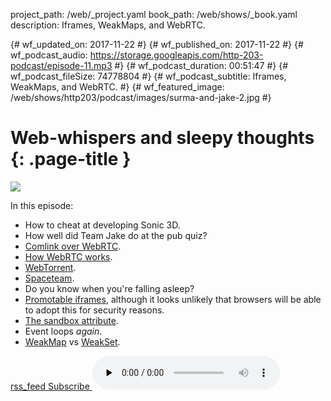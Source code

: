 project_path: /web/_project.yaml
book_path: /web/shows/_book.yaml
description: Iframes, WeakMaps, and WebRTC.

{# wf_updated_on: 2017-11-22 #}
{# wf_published_on: 2017-11-22 #}
{# wf_podcast_audio: https://storage.googleapis.com/http-203-podcast/episode-11.mp3 #}
{# wf_podcast_duration: 00:51:47 #}
{# wf_podcast_fileSize: 74778804 #}
{# wf_podcast_subtitle: Iframes, WeakMaps, and WebRTC. #}
{# wf_featured_image: /web/shows/http203/podcast/images/surma-and-jake-2.jpg #}

# Web-whispers and sleepy thoughts {: .page-title }

<img src="/web/shows/http203/podcast/images/surma-and-jake-2.jpg" class="attempt-right">

In this episode:

* How to cheat at developing Sonic 3D.
* How well did Team Jake do at the pub quiz?
* [Comlink over WebRTC](https://dassur.ma/things/comlink-webrtc/).
* [How WebRTC works](https://developer.mozilla.org/en-US/docs/Web/API/WebRTC_API).
* [WebTorrent](https://webtorrent.io/).
* [Spaceteam](https://play.google.com/store/apps/details?id=com.sleepingbeastgames.spaceteam&hl=en_GB).
* Do you know when you're falling asleep?
* [Promotable iframes](https://discourse.wicg.io/t/proposal-for-promotable-iframe/2375), although it
  looks unlikely that browsers will be able to adopt this for security reasons.
* [The sandbox
  attribute](https://developer.mozilla.org/en-US/docs/Web/HTML/Element/iframe#attr-sandbox).
* Event loops *again*.
* [WeakMap](https://developer.mozilla.org/en-US/docs/Web/JavaScript/Reference/Global_Objects/WeakMap)
  vs
  [WeakSet](https://developer.mozilla.org/en-US/docs/Web/JavaScript/Reference/Global_Objects/WeakSet).

<a href="http://feeds.feedburner.com/Http203Podcast">
  <span class="material-icons">rss_feed</span>
  Subscribe
</a>

<audio src="https://storage.googleapis.com/http-203-podcast/episode-11.mp3" controls preload="none">



